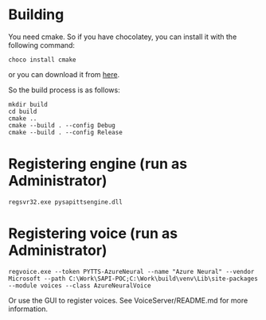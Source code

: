 # Building

You need cmake. So if you have chocolatey, you can install it with the following command:

```
choco install cmake
```

or you can download it from [here](https://cmake.org/download/).

So the build process is as follows:

```
mkdir build
cd build
cmake ..
cmake --build . --config Debug
cmake --build . --config Release
```

# Registering engine (run as Administrator)
```
regsvr32.exe pysapittsengine.dll
```

# Registering voice (run as Administrator)
```
regvoice.exe --token PYTTS-AzureNeural --name "Azure Neural" --vendor Microsoft --path C:\Work\SAPI-POC;C:\Work\build\venv\Lib\site-packages --module voices --class AzureNeuralVoice
```

Or use the GUI to register voices.
See VoiceServer/README.md for more information.